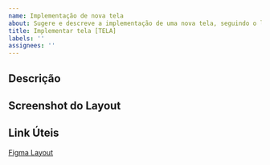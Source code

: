 ```yaml
---
name: Implementação de nova tela
about: Sugere e descreve a implementação de uma nova tela, seguindo o layout do Figma
title: Implementar tela [TELA]
labels: ''
assignees: ''
---
```


## Descrição

<!-- breve descrição da tela -->

## Screenshot do Layout

<!-- screenshot do layout da tela no figma -->

## Link Úteis

[Figma Layout](https://www.figma.com/file/PhkO37jz3ofCHwc1pHtPyz/PESCARTE?node-id=386%3A7639&t=StgXX0fySXdj72Oo-1)
